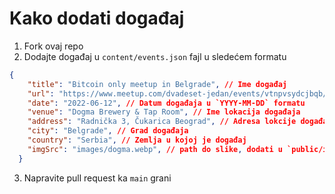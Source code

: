 # Kako dodati događaj 

1. Fork ovaj repo
2. Dodajte događaj u `content/events.json` fajl u sledećem formatu
```json
{
    "title": "Bitcoin only meetup in Belgrade", // Ime događaj
    "url": "https://www.meetup.com/dvadeset-jedan/events/vtnpvsydcjbqb/", // Link događaja sa meetup.com, ako postoji
    "date": "2022-06-12", // Datum događaja u `YYYY-MM-DD` formatu 
    "venue": "Dogma Brewery & Tap Room", // Ime lokacija događaja
    "address": "Radnička 3, Čukarica Beograd", // Adresa lokcije događaja
    "city": "Belgrade", // Grad događaja
    "country": "Serbia", // Zemlja u kojoj je događaj
    "imgSrc": "images/dogma.webp", // path do slike, dodati u `public/images` folder ako ne postoji adekvatna slika
  }
```
3. Napravite pull request ka `main` grani 
